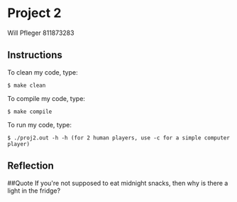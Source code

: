 # Project 2 
Will Pfleger 811873283
## Instructions
To clean my code, type:
```
$ make clean
```
To compile my code, type:
```
$ make compile
```
To run my code, type:
```
$ ./proj2.out -h -h (for 2 human players, use -c for a simple computer player)
```
## Reflection
   

##Quote
	If you're not supposed to eat midnight snacks, then why is there a light in the fridge?